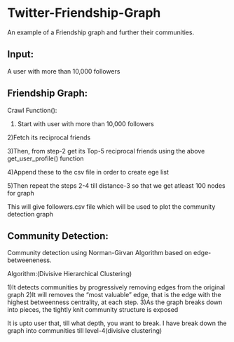 # Twitter-Friendship-Graph

An example of a Friendship graph and further their communities.

## Input:
A user with more than 10,000 followers

##  Friendship Graph:

Crawl Function():
1) Start with user with more than 10,000 followers

2)Fetch its reciprocal friends

3)Then, from step-2 get its Top-5 reciprocal friends using the above get_user_profile() function

4)Append these to the csv file in order to create ege list

5)Then repeat the steps 2-4 till distance-3 so that we get atleast 100 nodes for graph

This will give followers.csv file which will be used to plot the community detection graph

## Community Detection:
Community detection using Norman-Girvan Algorithm based on edge-betweeneness.

Algorithm:(Divisive Hierarchical Clustering)

1)It detects communities by progressively removing edges from the original graph
2)It will removes the “most valuable” edge, that is the edge with the highest betweenness centrality, at each step.
3)As the graph breaks down into pieces, the tightly knit community structure is exposed

It is upto user that, till what depth, you want to break. I have break down the graph into communities till 
level-4(divisive clustering)
